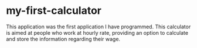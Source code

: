# my-first-calculator

This application was the first application I have programmed.
This calculator is aimed at people who work at hourly rate, providing an option to calculate and store the information regarding their wage.
